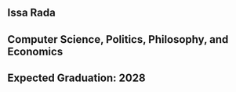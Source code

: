 ## Issa Rada 
## Computer Science, Politics, Philosophy, and Economics
## Expected Graduation: 2028
